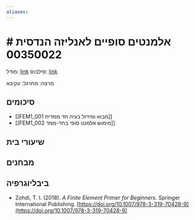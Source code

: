 ```yaml
---
aliases:
---
```

# # אלמנטים סופיים לאנליזה הנדסית 00350022

מודל: [link](https://moodle24.technion.ac.il/course/view.php?id=3323)
סילבוס: [link](https://moodle24.technion.ac.il/mod/resource/view.php?id=172937)

מרצה: 
מתרגל: עקיבא

## סיכומים
- [[FEM1_001 מבוא ומידול בעיה חד ממדית]]
- [[FEM1_002 מימוש אלמנט סופי בחד-ממד]]

## שיעורי בית

## מבחנים

## ביבליוגרפיה
- Zohdi, T. I. (2018). _A Finite Element Primer for Beginners_. Springer International Publishing. [https://doi.org/10.1007/978-3-319-70428-9](https://doi.org/10.1007/978-3-319-70428-9)